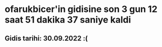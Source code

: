 # ofarukbicer'in gidisine son 3 gun 12 saat 51 dakika 37 saniye kaldi

## Gidis tarihi: 30.09.2022 :(